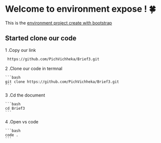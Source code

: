 # Welcome to environment expose ! 🍀

This is the [environment ](https://brief3-xi.vercel.app/) [project create with bootstrap ](https://getbootstrap.com/)

## Started clone our code

1 .Copy our link

```bash
 https://github.com/PichVichheka/Brief3.git
```

2 .Clone our code in termnal

    ```bash
    git clone https://github.com/PichVichheka/Brief3.git
    ```

3 .Cd the document

    ```bash
    cd Brief3
    ```

4 .Open vs code

    ```bash
    code .
    ```
